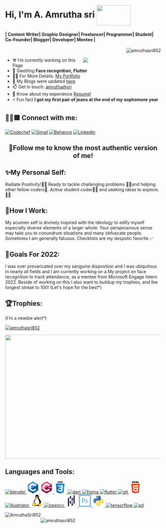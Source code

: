 
<h1 align="left">Hi, I'm A. Amrutha sri <img src="https://media.gifs.nl/finding-dory-gifs-buGIgk.gif" align="center" height="65" width="110" >  </h1>
   
    
#### | Content Writer| Graphic Designer| Freelancer| Programmer| Student| Co-Founder| Blogger| Developer| Mentee |
 
<p align="right"> <img src="https://komarev.com/ghpvc/?username=amruthasri852&label=Profile%20views&color=0e75b6&style=flat" alt="amruthasri852" /> </p> 
<img align="right" width="50%" src="https://github-readme-stats.vercel.app/api?username=amruthasri852&show_icons=true&locale=en"> 
 

-    ⚒️ I’m currently working on this Page
-    🌱 Swotting **Face recognition, Flutter**
-    👨‍💻 For More Details: [My Portfolio](https://amruthasriamaravat.wixsite.com/my-site)
-    📝 My Blogs were updated [here](https://docs.google.com/document/d/1oxfWk_t1WsMdzvS0TQxEscbAqILRcGZ_KJWznva5Qvo/edit)
-    📫 Get in touch: [amrutha@sri](amruthasriamaravati852@gmail.com)
-    📄 Know about my experience [Resume!](https://drive.google.com/file/d/1rYT4auyGEGjLJ6A9e53BOawOiYZrlaOb/view?ths=true)
-    ⚡ Fun fact **I got my first pair of jeans at the end of my sophomore year**

 
<h2 align="left"> 🔴🔺🟥 Connect with me: </h2>

[<img alt="Codechef" src="https://img.shields.io/badge/-codechef-%23EABC00.svg?&style=for-the-badge&logo=codechef&logoColor=black"/>](https://www.codechef.com/users/a_square_s)   [<img alt="Gmail" src="https://img.shields.io/badge/-Gmail-red.svg?&style=for-the-badge&logo=gmail&logoColor=white"/>](https://amruthasriamaravati852@gmail.com/)   [<img alt="Behance" src="https://img.shields.io/badge/behance-%230052F2.svg?&style=for-the-badge&logo=behance&logoColor=white"/>](https://www.behance.net/amruthaamarava)    [<img alt="LinkedIn" src="https://img.shields.io/badge/linkedin-%230077B5.svg?&style=for-the-badge&logo=linkedin&logoColor=white"/>](https://www.linkedin.com/in/amrutha-sri-amaravati-918872201/)   

 
<h2 align="center"> 🥳Follow me to know the most authentic version of me!</h2>

<h2 align="left">✨My Personal Self:</h2>             
Radiate Positivity!🤩😄 Ready to tackle challenging problems 🐱‍👤and helping other fellow coders🤗. Active student coder👩‍💻 and seeking ideas to explore.🚴‍♀️
 
<h2 align="left">🔮How I Work:</h2>
My acumen self is divinely inspired with the ideology to edify myself especially diverse elements of a larger whole. Your perspicacious sense may take you to conundrum situations and many obfuscate people. Sometimes I am generally fatuous. Checklists are my despotic favorite ✅

<h2 align="left">🎯Goals For 2022:</h2> 
I was over prevaricated over my sanguine disposition and I was ubiquitous in nearly all fields and I am currently working on a My project on face recognition to track attendance, as a mentee from Microsoft Engage Intern 2022. Beside of working on this I also want to buildup my trophies, and the longest streak to 100! (Let's hope for the best*)
 
<h2 align="left">🏆Trophies:</h2>
(I'm a newbie alert*)

<p align="left"> <a href="https://github.com/ryo-ma/github-profile-trophy"><img src="https://github-profile-trophy.vercel.app/?username=amruthasri852" alt="amruthasri852" /></a> </p>

<p align="center"> <img src="https://user-images.githubusercontent.com/81810889/137156378-42e5156d-345a-4157-9c53-b43d99d7829a.gif" align="center" height="400" width="850" > </p>



<h2 align="left"> Languages and Tools: </h2>

<p align="left"> <a href="https://www.blender.org/" target="_blank" rel="noreferrer"> <img src="https://download.blender.org/branding/community/blender_community_badge_white.svg" alt="blender" width="40" height="40"/> </a> <a href="https://www.cprogramming.com/" target="_blank" rel="noreferrer"> <img src="https://raw.githubusercontent.com/devicons/devicon/master/icons/c/c-original.svg" alt="c" width="40" height="40"/> </a> <a href="https://www.w3schools.com/cpp/" target="_blank" rel="noreferrer"> <img src="https://raw.githubusercontent.com/devicons/devicon/master/icons/cplusplus/cplusplus-original.svg" alt="cplusplus" width="40" height="40"/> </a> <a href="https://www.w3schools.com/css/" target="_blank" rel="noreferrer"> <img src="https://raw.githubusercontent.com/devicons/devicon/master/icons/css3/css3-original-wordmark.svg" alt="css3" width="40" height="40"/> </a> <a href="https://dart.dev" target="_blank" rel="noreferrer"> <img src="https://www.vectorlogo.zone/logos/dartlang/dartlang-icon.svg" alt="dart" width="40" height="40"/> </a> <a href="https://www.figma.com/" target="_blank" rel="noreferrer"> <img src="https://www.vectorlogo.zone/logos/figma/figma-icon.svg" alt="figma" width="40" height="40"/> </a> <a href="https://flutter.dev" target="_blank" rel="noreferrer"> <img src="https://www.vectorlogo.zone/logos/flutterio/flutterio-icon.svg" alt="flutter" width="40" height="40"/> </a> <a href="https://git-scm.com/" target="_blank" rel="noreferrer"> <img src="https://www.vectorlogo.zone/logos/git-scm/git-scm-icon.svg" alt="git" width="40" height="40"/> </a> <a href="https://www.w3.org/html/" target="_blank" rel="noreferrer"> <img src="https://raw.githubusercontent.com/devicons/devicon/master/icons/html5/html5-original-wordmark.svg" alt="html5" width="40" height="40"/> </a> <a href="https://www.adobe.com/in/products/illustrator.html" target="_blank" rel="noreferrer"> <img src="https://www.vectorlogo.zone/logos/adobe_illustrator/adobe_illustrator-icon.svg" alt="illustrator" width="40" height="40"/> </a> <a href="https://www.linux.org/" target="_blank" rel="noreferrer"> <img src="https://raw.githubusercontent.com/devicons/devicon/master/icons/linux/linux-original.svg" alt="linux" width="40" height="40"/> </a> <a href="https://opencv.org/" target="_blank" rel="noreferrer"> <img src="https://www.vectorlogo.zone/logos/opencv/opencv-icon.svg" alt="opencv" width="40" height="40"/> </a> <a href="https://pandas.pydata.org/" target="_blank" rel="noreferrer"> <img src="https://raw.githubusercontent.com/devicons/devicon/2ae2a900d2f041da66e950e4d48052658d850630/icons/pandas/pandas-original.svg" alt="pandas" width="40" height="40"/> </a> <a href="https://www.photoshop.com/en" target="_blank" rel="noreferrer"> <img src="https://raw.githubusercontent.com/devicons/devicon/master/icons/photoshop/photoshop-line.svg" alt="photoshop" width="40" height="40"/> </a> <a href="https://www.python.org" target="_blank" rel="noreferrer"> <img src="https://raw.githubusercontent.com/devicons/devicon/master/icons/python/python-original.svg" alt="python" width="40" height="40"/> </a> <a href="https://www.tensorflow.org" target="_blank" rel="noreferrer"> <img src="https://www.vectorlogo.zone/logos/tensorflow/tensorflow-icon.svg" alt="tensorflow" width="40" height="40"/> </a> <a href="https://www.adobe.com/products/xd.html" target="_blank" rel="noreferrer"> <img src="https://cdn.worldvectorlogo.com/logos/adobe-xd.svg" alt="xd" width="40" height="40"/> </a> </p>


<p align="left"> <img align="left" src="https://github-readme-stats.vercel.app/api/top-langs/?username=AmruthaSri852&layout=compact" alt="AmruthaSri852" height="180" />  <br> <img align="center" src="https://github-readme-streak-stats.herokuapp.com/?user=amruthasri852&" alt="amruthasri852" /> </p>


